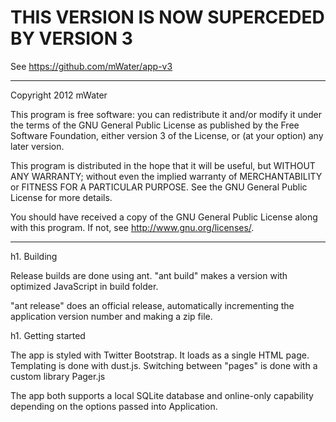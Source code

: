 # THIS VERSION IS NOW SUPERCEDED BY VERSION 3

See https://github.com/mWater/app-v3

-------

Copyright 2012 mWater

This program is free software: you can redistribute it and/or modify
it under the terms of the GNU General Public License as published by
the Free Software Foundation, either version 3 of the License, or
(at your option) any later version.

This program is distributed in the hope that it will be useful,
but WITHOUT ANY WARRANTY; without even the implied warranty of
MERCHANTABILITY or FITNESS FOR A PARTICULAR PURPOSE.  See the
GNU General Public License for more details.

You should have received a copy of the GNU General Public License
along with this program.  If not, see <http://www.gnu.org/licenses/>.

-------------

h1. Building

Release builds are done using ant. "ant build" makes a version with optimized JavaScript in
build folder.

"ant release" does an official release, automatically incrementing the application version number
and making a zip file.

h1. Getting started

The app is styled with Twitter Bootstrap. It loads as a single HTML page. Templating is done 
with dust.js. Switching between "pages" is done with a custom library Pager.js

The app both supports a local SQLite database and online-only capability depending on the
options passed into Application.
